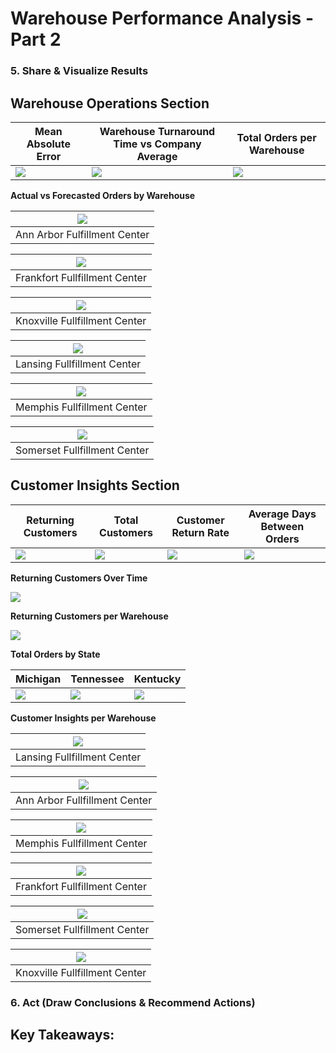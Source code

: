 # Warehouse Performance Analysis - Part 2

### 5. Share & Visualize Results  

## Warehouse Operations Section  

|Mean Absolute Error|Warehouse Turnaround Time vs Company Average|Total Orders per Warehouse|
|---|---|---|
|![](pics/mae-ss.png)|![](pics/warehouse-turnaround-vs-company-avg.png)|![](pics/warehouse-total-orders.png)|  

**Actual vs Forecasted Orders by Warehouse**

|![](pics/ann-arbor-actual-forecasted.png)|
|---|
|Ann Arbor Fulfillment Center|

![](pics/frankfort-actual-forecasted.png)|  
|---|
|Frankfort Fullfillment Center|

![](pics/knoxville-actual-forecasted.png)|  
|---|
|Knoxville Fullfillment Center|

![](pics/lansing-actual-forecasted.png)|  
|---|
|Lansing Fullfillment Center|

![](pics/memphis-actual-forecasted.png)|  
|---|
|Memphis Fullfillment Center|

![](pics/somerset-actual-forecasted.png)|  
|---|
|Somerset Fullfillment Center|

## Customer Insights Section

|Returning Customers|Total Customers|Customer Return Rate|Average Days Between Orders|
|---|---|---|---|
|![](pics/returning-customers.png)|![](pics/total-customers.png)|![](pics/customer-rr.png)|![](pics/avg-days-between-orders.png)|

**Returning Customers Over Time**  

![](pics/returning-customers-over-time.png)

**Returning Customers per Warehouse**  

![](pics/customer-loyalty-per-warehouse.png)

**Total Orders by State**  

|Michigan|Tennessee|Kentucky|
|---|---|---|
|![](pics/state-with-the-most-customers.png)|![](pics/tn-customers.png)|![](pics/ky-customers.png)|

**Customer Insights per Warehouse**  

![](pics/lansing-customers.png)|  
|---|
|Lansing Fullfillment Center|  

![](pics/ann-arbor-customers.png)|  
|---|
|Ann Arbor Fullfillment Center|  

![](pics/memphis-customers.png)|  
|---|
|Memphis Fullfillment Center|  

![](pics/frankfort-customers.png)|  
|---|
|Frankfort Fullfillment Center|  

![](pics/somerset-customers.png)|  
|---|
|Somerset Fullfillment Center|  

![](pics/knoxville-customers.png)|  
|---|
|Knoxville Fullfillment Center|

### 6. Act (Draw Conclusions & Recommend Actions)

## Key Takeaways:
